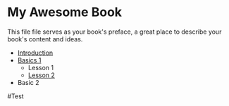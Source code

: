 # My Awesome Book

This file file serves as your book's preface, a great place to describe your book's content and ideas.

* [Introduction](README.md)
* [Basics 1](chapter1.md)
  * Lesson 1
  * [Lesson 2](lesson-2.md)
* Basic 2


#Test

